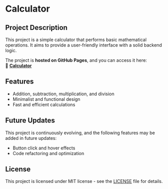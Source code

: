 # Calculator
## Project Description
This project is a simple calculator that performs basic mathematical operations. It aims to provide a user-friendly interface with a solid backend logic.

The project is **hosted on GitHub Pages**, and you can access it here:  
🔗 **[Calculator](https://ozenselin.github.io/calculator/)**

## Features
- Addition, subtraction, multiplication, and division
- Minimalist and functional design
- Fast and efficient calculations

## Future Updates
This project is continuously evolving, and the following features may be added in future updates:
-  Button click and hover effects
-  Code refactoring and optimization

## License
This project is licensed under MIT license - see the [LICENSE](LICENSE) file for details.
